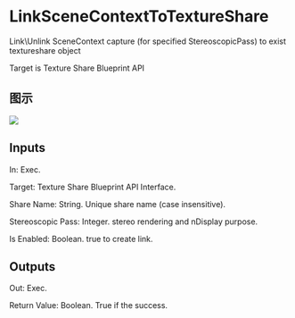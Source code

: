 # LinkSceneContextToTextureShare

Link\Unlink SceneContext capture (for specified StereoscopicPass) to exist textureshare object

Target is Texture Share Blueprint API

## 图示

![]($-20221218-21120235.png)

## Inputs

In: Exec.

Target: Texture Share Blueprint API Interface.

Share Name: String. Unique share name (case insensitive).

Stereoscopic Pass: Integer. stereo rendering and nDisplay purpose.

Is Enabled: Boolean. true to create link.  

## Outputs

Out: Exec.

Return Value: Boolean. True if the success.

